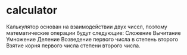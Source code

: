 # calculator
Калькулятор основан на взаимодействии двух чисел, 
поэтому математические операции будут следующие:
Сложение
Вычитание
Умножение
Деление
Возведение первого числа в степень второго
Взятие корня первого числа степени второго числа.
